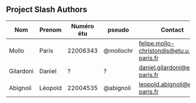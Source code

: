 ## Project Slash Authors


| Nom         | Prenom      | Numéro étu | pseudo   | Contact                               |
| ----------- | ----------- | ---------  | -------  |---------------------------------------|
| Mollo       | Paris       | 22006343   |@mollochr |felipe.mollo-christondis@etu.u-paris.fr|
| Gilardoni   | Daniel      |       ?    |       ?  |daniel.gilardoni@etu.u-paris.fr        |
| Abignoli    | Léopold     | 22004535   |@abignoli |leopold.abignoli@etu.u-paris.fr        |
